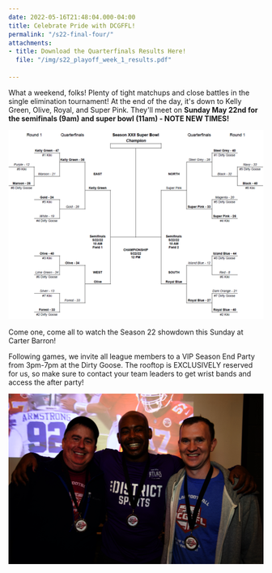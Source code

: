```yaml
---
date: 2022-05-16T21:48:04.000-04:00
title: Celebrate Pride with DCGFFL!
permalink: "/s22-final-four/"
attachments:
- title: Download the Quarterfinals Results Here!
  file: "/img/s22_playoff_week_1_results.pdf"

---
```

What a weekend, folks!  Plenty of tight matchups and close battles in the single elimination tournament!  At the end of the day, it's down to Kelly Green, Olive, Royal, and Super Pink.  They'll meet on **Sunday May 22nd for the semifinals (9am) and super bowl (11am) - NOTE NEW TIMES!**

![](/img/s22_semifinals_results.PNG)

Come one, come all to watch the Season 22 showdown this Sunday at Carter Barron!

Following games, we invite all league members to a VIP Season End Party from 3pm-7pm at the Dirty Goose.  The rooftop is EXCLUSIVELY reserved for us, so make sure to contact your team leaders to get wrist bands and access the after party!

![](/img/s21_season_end-1.jpeg)